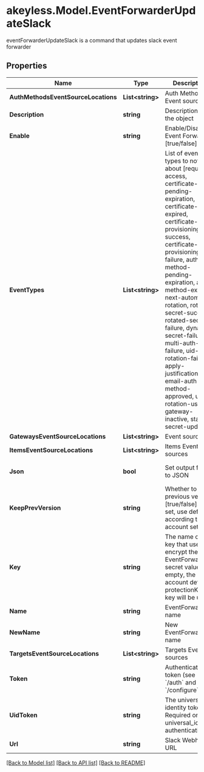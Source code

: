 # akeyless.Model.EventForwarderUpdateSlack
eventForwarderUpdateSlack is a command that updates slack event forwarder

## Properties

Name | Type | Description | Notes
------------ | ------------- | ------------- | -------------
**AuthMethodsEventSourceLocations** | **List&lt;string&gt;** | Auth Method Event sources | [optional] 
**Description** | **string** | Description of the object | [optional] 
**Enable** | **string** | Enable/Disable Event Forwarder [true/false] | [optional] [default to "true"]
**EventTypes** | **List&lt;string&gt;** | List of event types to notify about [request-access, certificate-pending-expiration, certificate-expired, certificate-provisioning-success, certificate-provisioning-failure, auth-method-pending-expiration, auth-method-expired, next-automatic-rotation, rotated-secret-success, rotated-secret-failure, dynamic-secret-failure, multi-auth-failure, uid-rotation-failure, apply-justification, email-auth-method-approved, usage, rotation-usage, gateway-inactive, static-secret-updated] | [optional] 
**GatewaysEventSourceLocations** | **List&lt;string&gt;** | Event sources | 
**ItemsEventSourceLocations** | **List&lt;string&gt;** | Items Event sources | [optional] 
**Json** | **bool** | Set output format to JSON | [optional] [default to false]
**KeepPrevVersion** | **string** | Whether to keep previous version [true/false]. If not set, use default according to account settings | [optional] 
**Key** | **string** | The name of a key that used to encrypt the EventForwarder secret value (if empty, the account default protectionKey key will be used) | [optional] 
**Name** | **string** | EventForwarder name | 
**NewName** | **string** | New EventForwarder name | [optional] 
**TargetsEventSourceLocations** | **List&lt;string&gt;** | Targets Event sources | [optional] 
**Token** | **string** | Authentication token (see &#x60;/auth&#x60; and &#x60;/configure&#x60;) | [optional] 
**UidToken** | **string** | The universal identity token, Required only for universal_identity authentication | [optional] 
**Url** | **string** | Slack Webhook URL | 

[[Back to Model list]](../README.md#documentation-for-models) [[Back to API list]](../README.md#documentation-for-api-endpoints) [[Back to README]](../README.md)

